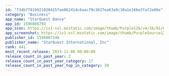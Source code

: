 ```yaml
---
id: "f34b77819921020415fae062414c6aacf9c3627ea63a9c10a1e166e3faf2a06e"
category: "Business"
app_name: "StarQuest Dance"
app_id: 1596806794
app_icon: https://is1-ssl.mzstatic.com/image/thumb/Purple126/v4/16/91/6a/16916aba-e35d-0330-5bc7-6f660a29a934/AppIcon-1x_U007emarketing-0-7-0-0-85-220-0.png/1024x1024bb.png
app_screenshot: https://is1-ssl.mzstatic.com/image/thumb/PurpleSource123/v4/f3/c2/4e/f3c24e6e-a315-2d78-ae3b-6862d7cb9cbc/34b06303-9586-42cf-bfc0-51701e395f8c_Simulator_Screen_Shot_-_iPhone_13_Pro_Max_-_2023-01-12_at_13.14.28.png/1284x2778bb.png
publisher_id: 1596807246
publisher_name: "StarQuest International, Inc"
rank: 441
most_recent_release: 2023-11-08 00:00:00
release_count_in_past_year: 2
release_count_in_past_year_category: 17
release_count_in_past_year_top_in_category: 38
---
```

